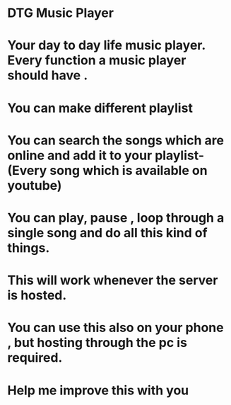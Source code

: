 # DTG Music Player
# Your day to day life music player. Every function a music player should have .
# You can make different playlist 
# You can search the songs which are online and add it to your playlist-(Every song which is available on youtube)
# You can play, pause , loop through a single song and do all this kind of things.   
# This will work whenever the server is hosted.
# You can use this also on your phone , but hosting through the pc is required.
# Help me improve this with you
